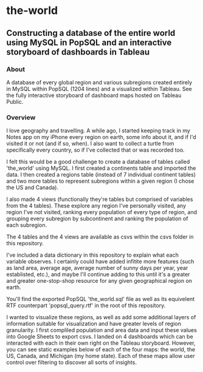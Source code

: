 # the-world

## Constructing a database of the entire world using MySQL in PopSQL and an interactive storyboard of dashboards in Tableau

### About
A database of every global region and various subregions created entirely in MySQL within PopSQL (1204 lines) and a visualized within Tableau. See the fully interactive storyboard of dashboard maps hosted on Tableau Public.

### Overview
I love geography and travelling. A while ago, I started keeping track in my Notes app on my iPhone every region on earth, some info about it, and if I'd visited it or not (and if so, when). I also want to collect a turtle from specifically every country, so if I've collected that or was recorded too.

I felt this would be a good challenge to create a database of tables called 'the_world' using MySQL. I first created a continents table and imported the data. I then created a regions table (instead of 7 individual continent tables) and two more tables to represent subregions within a given region (I chose the US and Canada).

I also made 4 views (functionally they're tables but comprised of variables from the 4 tables). These explore any region I've personally visited, any region I've not visited, ranking every population of every type of region, and grouping every subregion by subcontinent and ranking the population of each subregion.

The 4 tables and the 4 views are available as csvs within the csvs folder in this repository.

I've included a data dictionary in this repository to explain what each variable observes. I certainly could have added infitite more features (such as land area, average age, average number of sunny days per year, year establisted, etc.), and maybe I'll continue adding to this until it's a greater and greater one-stop-shop resource for any given geographical region on earth.

You'll find the exported PopSQL 'the_world.sql' file as well as its equivelent RTF counterpart 'popsql_query.rtf' in the root of this repository.

I wanted to visualize these regions, as well as add some additional layers of information suitable for visualization and have greater levels of region granularity. I first compliled population and area data and input these values into Google Sheets to export csvs. I landed on 4 dashboards which can be interacted with each in their own right on the Tableau storyboard. However, you can see static examples below of each of the four maps: the world, the US, Canada, and Michigan (my home state). Each of these maps allow user control over filtering to discover all sorts of insights.
